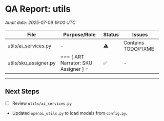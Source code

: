 # QA Report: utils
_Audit date: 2025-07-09 19:00 UTC_

| File | Purpose/Role | Status | Issues |
|------|--------------|--------|--------|
| utils/ai_services.py | - | ⚠️ | Contains TODO/FIXME |
| utils/sku_assigner.py | === [ ART Narrator: SKU Assigner ] = | ✅ | - |

---
## Next Steps
- [ ] Review `utils/ai_services.py`
- Updated `openai_utils.py` to load models from `config.py`.

